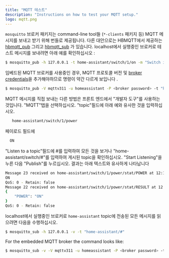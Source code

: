```yaml
---
title: "MQTT 테스트"
description: "Instructions on how to test your MQTT setup."
logo: mqtt.png
---
```


`mosquitto` 브로커 패키지는 command-line tool들 (`*-clients` 패키지 등) MQTT 메시지를 보내고 받기 위해 번들로 제공됩니다. 다른 대안으로는 HBMQTT에서 제공하는 [hbmqtt_pub](http://hbmqtt.readthedocs.org/en/latest/references/hbmqtt_pub.html) 그리고 [hbmqtt_sub](http://hbmqtt.readthedocs.org/en/latest/references/hbmqtt_sub.html) 가 있습니다. localhost에서 실행중인 브로커로 테스트 메시지를 보내려면 아래 예를 확인하십시오 : 

```bash
$ mosquitto_pub -h 127.0.0.1 -t home-assistant/switch/1/on -m "Switch is ON"
```

임베드된 MQTT 브로커를 사용중인 경우, MQTT 프로토콜 버전 및 [broker credentials](/docs/mqtt/broker#embedded-broker)을 추가해야하므로 명령이 약간 다르게 보입니다 .

```bash
$ mosquitto_pub -V mqttv311 -u homeassistant -P <broker password> -t "hello" -m world
```

MQTT 메시지를 직접 보내는 다른 방법은 프론트 엔드에서 "개발자 도구"를 사용하는 것입니다. "MQTT"탭을 선택하십시오. "topic"필드에 아래 예와 유사한 것을 입력하십시오.

```bash
   home-assistant/switch/1/power
 ```
페이로드 필드에
 ```bash
   ON
```
"Listen to a topic"필드에 #를 입력하여 모든 것을 보거나 "home-assistant/switch/#"를 입력하여 게시된 topic을 확인하십시오. "Start Listening"을 누른 다음 "Publish"를 누르십시오. 결과는 아래 텍스트와 유사하게 나타납니다

```bash
Message 23 received on home-assistant/switch/1/power/stat/POWER at 12:16 PM:
ON
QoS: 0 - Retain: false
Message 22 received on home-assistant/switch/1/power/stat/RESULT at 12:16 PM:
{
    "POWER": "ON"
}
QoS: 0 - Retain: false
```

localhost에서 실행중인 브로커로 `home-assistant` topic에 전송된 모든 메시지를 읽으려면 다음을 수행하십시오.

```bash
$ mosquitto_sub -h 127.0.0.1 -v -t "home-assistant/#"
```

For the embedded MQTT broker the command looks like:

```bash
$ mosquitto_sub -v -V mqttv311 -u homeassistant -P <broker password> -t "#"
```

